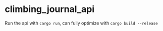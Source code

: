 # climbing_journal_api

 Run the api with `cargo run`, can fully optimize with `cargo build --release`
